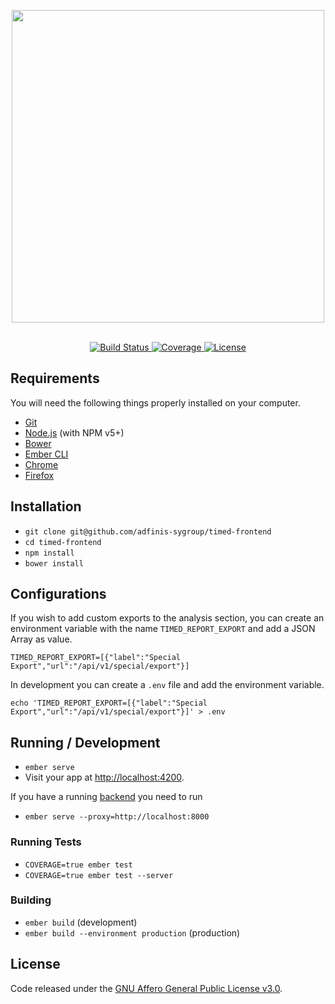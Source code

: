<p align="center">
  <img width="500" src="/public/assets/logo_text.png?raw=true">
  <br><br>
</p>

<p align="center">
  <a href="https://travis-ci.org/adfinis-sygroup/timed-frontend">
    <img alt="Build Status" src="https://img.shields.io/travis/adfinis-sygroup/timed-frontend.svg?style=flat-square">
  </a>
  <a href="https://coveralls.io/github/adfinis-sygroup/timed-frontend">
    <img alt="Coverage" src="https://img.shields.io/coveralls/adfinis-sygroup/timed-frontend.svg?style=flat-square">
  </a>
  <a href="/LICENSE">
    <img alt="License" src="https://img.shields.io/github/license/adfinis-sygroup/timed-frontend.svg?style=flat-square">
  </a>
</p>

## Requirements

You will need the following things properly installed on your computer.

* [Git](https://git-scm.com/)
* [Node.js](https://nodejs.org/) (with NPM v5+)
* [Bower](https://bower.io/)
* [Ember CLI](https://ember-cli.com/)
* [Chrome](https://www.google.com/chrome/)
* [Firefox](https://www.mozilla.org/firefox/)

## Installation

* `git clone git@github.com/adfinis-sygroup/timed-frontend`
* `cd timed-frontend`
* `npm install`
* `bower install`

## Configurations

If you wish to add custom exports to the analysis section, you can create an environment variable with the name `TIMED_REPORT_EXPORT` and add a JSON Array as value.
```
TIMED_REPORT_EXPORT=[{"label":"Special Export","url":"/api/v1/special/export"}]
```
In development you can create a `.env` file and add the environment variable.
```
echo 'TIMED_REPORT_EXPORT=[{"label":"Special Export","url":"/api/v1/special/export"}]' > .env
```

## Running / Development

* `ember serve`
* Visit your app at [http://localhost:4200](http://localhost:4200).

If you have a running [backend](https://github.com/adfinis-sygroup/timed-backend) you need to run

* `ember serve --proxy=http://localhost:8000`

### Running Tests

* `COVERAGE=true ember test`
* `COVERAGE=true ember test --server`

### Building

* `ember build` (development)
* `ember build --environment production` (production)

## License
Code released under the [GNU Affero General Public License v3.0](LICENSE).

